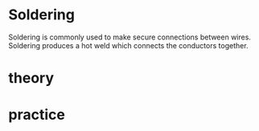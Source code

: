 # Soldering

Soldering is commonly used to make secure connections between wires. Soldering produces a hot weld which connects the conductors together.

# theory

# practice
